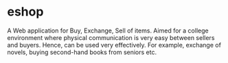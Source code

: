 # eshop
A Web application for Buy, Exchange, Sell of items. Aimed for a college environment where physical communication is very easy between sellers and buyers. Hence, can be used very effectively. For example, exchange of novels, buying second-hand books from seniors etc.
